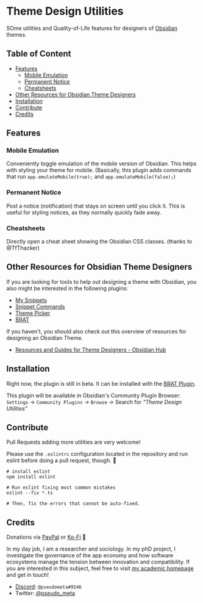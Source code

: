# Theme Design Utilities

<!-- ![](https://img.shields.io/github/downloads/chrisgrieser/obsidian-theme-design-utilities/total?label=Total%20Downloads&style=plastic) ![](https://img.shields.io/github/v/release/chrisgrieser/obsidian-theme-design-utilities?label=Latest%20Release&style=plastic) -->

SOme utilities and Quality-of-Life features for designers of [Obsidian](https://en.wikipedia.org/wiki/Obsidian) themes.

## Table of Content
<!-- MarkdownTOC -->

- [Features](#features)
	- [Mobile Emulation](#mobile-emulation)
	- [Permanent Notice](#permanent-notice)
	- [Cheatsheets](#cheatsheets)
- [Other Resources for Obsidian Theme Designers](#other-resources-for-obsidian-theme-designers)
- [Installation](#installation)
- [Contribute](#contribute)
- [Credits](#credits)

<!-- /MarkdownTOC -->

## Features

### Mobile Emulation
Conveniently toggle emulation of the mobile version of Obsidian. This helps with styling your theme for mobile. (Basically, this plugin adds commands that run `app.emulateMobile(true);` and `app.emulateMobile(false);`)

### Permanent Notice
Post a notice (notification) that stays on screen until you click it. This is useful for styling notices, as they normally quickly fade away.

### Cheatsheets
Directly open a cheat sheet showing the Obsidian CSS classes. (thanks to @TfThacker)

## Other Resources for Obsidian Theme Designers
If you are looking for tools to help out designing a theme with Obsidian, you also might be interested in the following plugins:
- [My Snippets](https://github.com/chetachiezikeuzor/MySnippets-Plugin)
- [Snippet Commands](https://github.com/deathau/snippet-commands-obsidian)
- [Theme Picker](https://github.com/kenset/obsidian-theme-picker)
- [BRAT](https://github.com/TfTHacker/obsidian42-brat#themes)

If you haven't, you should also check out this overview of resources for designing an Obsidian Theme.
- [Resources and Guides for Theme Designers - Obsidian Hub](https://publish.obsidian.md/hub/04+-+Guides%2C+Workflows%2C+%26+Courses/Guides/Resources+and+Guides+for+Theme+Designers)

## Installation
Right now, the plugin is still in beta. It can be installed with the [BRAT Plugin](https://github.com/TfTHacker/obsidian42-brat).

This plugin will be available in Obsidian's Community Plugin Browser: `Settings` → `Community Plugins` → `Browse` → Search for *"Theme Design Utilities"*

## Contribute
Pull Requests adding more utilities are very welcome!

Please use the `.eslintrc` configuration located in the repository and run eslint before doing a pull request, though. 🙂

```shell
# install eslint
npm install eslint

# Run eslint fixing most common mistakes
eslint --fix *.ts

# Then, fix the errors that cannot be auto-fixed.
```

## Credits
Donations via [PayPal](https://www.paypal.com/paypalme/ChrisGrieser) or [Ko-Fi](https://ko-fi.com/pseudometa) 🙏

In my day job, I am a researcher and sociology. In my phD project, I investigate the governance of the app economy and how software ecosystems manage the tension between innovation and compatibility. If you are interested in this subject, feel free to visit [my academic homepage](https://chris-grieser.de/) and get in touch!

- [Discord](https://discord.gg/veuWUTm): `@pseudometa#9546`
- Twitter: [@pseudo_meta](https://twitter.com/pseudo_meta)
